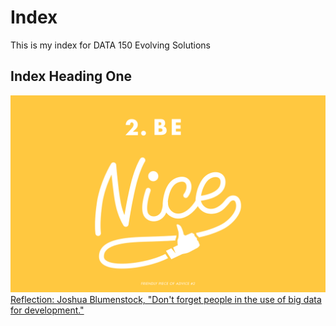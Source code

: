 # Index

This is my index for DATA 150 Evolving Solutions

## Index Heading One

![](details.png)
[Reflection: Joshua Blumenstock, "Don't forget people in the use of big data for development."](<www.google.com> "Reflection: Joshua Blumenstock, Don't forget people in the use of big data for development.")
